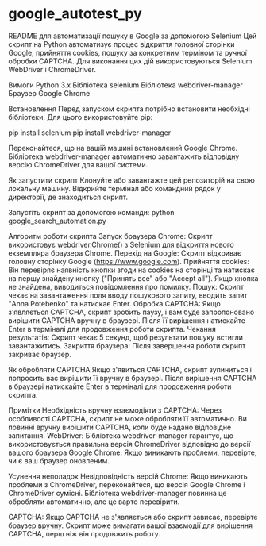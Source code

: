# google_autotest_py

README для автоматизації пошуку в Google за допомогою Selenium
Цей скрипт на Python автоматизує процес відкриття головної сторінки Google, прийняття cookies, пошуку за конкретним терміном та ручної обробки CAPTCHA. Для виконання цих дій використовуються Selenium WebDriver і ChromeDriver.

Вимоги
Python 3.x
Бібліотека selenium
Бібліотека webdriver-manager
Браузер Google Chrome

Встановлення
Перед запуском скрипта потрібно встановити необхідні бібліотеки. Для цього використовуйте pip:

pip install selenium
pip install webdriver-manager

Переконайтеся, що на вашій машині встановлений Google Chrome. Бібліотека webdriver-manager автоматично завантажить відповідну версію ChromeDriver для вашої системи.

Як запустити скрипт
Клонуйте або завантажте цей репозиторій на свою локальну машину.
Відкрийте термінал або командний рядок у директорії, де знаходиться скрипт.

Запустіть скрипт за допомогою команди:
python google_search_automation.py

Алгоритм роботи скрипта
Запуск браузера Chrome: Скрипт використовує webdriver.Chrome() з Selenium для відкриття нового екземпляра браузера Chrome.
Перехід на Google: Скрипт відкриває головну сторінку Google (https://www.google.com).
Прийняття cookies: Він перевіряє наявність кнопки згоди на cookies на сторінці та натискає на першу знайдену кнопку ("Принять все" або "Accept all"). Якщо кнопка не знайдена, виводиться повідомлення про помилку.
Пошук: Скрипт чекає на завантаження поля вводу пошукового запиту, вводить запит "Anna Potebenko" та натискає Enter.
Обробка CAPTCHA: Якщо з'являється CAPTCHA, скрипт зробить паузу, і вам буде запропоновано вирішити CAPTCHA вручну в браузері. Після її вирішення натискайте Enter в терміналі для продовження роботи скрипта.
Чекання результатів: Скрипт чекає 5 секунд, щоб результати пошуку встигли завантажитись.
Закриття браузера: Після завершення роботи скрипт закриває браузер.

Як обробляти CAPTCHA
Якщо з'явиться CAPTCHA, скрипт зупиниться і попросить вас вирішити її вручну в браузері.
Після вирішення CAPTCHA в браузері натискайте Enter в терміналі для продовження роботи скрипта.

Примітки
Необхідність вручну взаємодіяти з CAPTCHA: Через особливості CAPTCHA, скрипт не може обробляти її автоматично. Ви повинні вручну вирішити CAPTCHA, коли буде надано відповідне запитання.
WebDriver: Бібліотека webdriver-manager гарантує, що використовується правильна версія ChromeDriver відповідно до версії вашого браузера Google Chrome. Якщо виникають проблеми, перевірте, чи є ваш браузер оновленим.

Усунення неполадок
Невідповідність версій Chrome: Якщо виникають проблеми з ChromeDriver, переконайтеся, що версія Google Chrome і ChromeDriver сумісні. Бібліотека webdriver-manager повинна це обробляти автоматично, але це варто перевірити.

CAPTCHA: Якщо CAPTCHA не з'являється або скрипт зависає, перевірте браузер вручну. Скрипт може вимагати вашої взаємодії для вирішення CAPTCHA, перш ніж він продовжить роботу.


